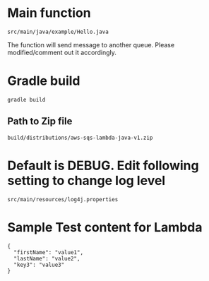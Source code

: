 # Main function
```
src/main/java/example/Hello.java
```
The function will send message to another queue. Please modified/comment out it accordingly.

# Gradle build
```
gradle build
```
## Path to Zip file
```
build/distributions/aws-sqs-lambda-java-v1.zip
```

# Default is DEBUG. Edit following setting to change log level
```
src/main/resources/log4j.properties 
```

# Sample Test content for Lambda
```
{
  "firstName": "value1",
  "lastName": "value2",
  "key3": "value3"
}
```